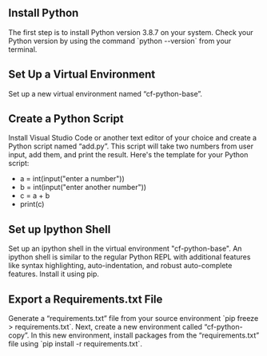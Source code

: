 <h2>Install Python</h2>
<p>
  The first step is to install Python version 3.8.7 on your system. Check your Python version by using the command `python --version` from your terminal.
</p>

<h2>Set Up a Virtual Environment</h2>
<p>
  Set up a new virtual environment named “cf-python-base”.
</p>

<h2>Create a Python Script</h2>
<p>
  Install Visual Studio Code or another text editor of your choice and create a Python script named “add.py”. This script will take two numbers from user input, add them, and print the result. Here's the template for your Python script:
  <ul>
    <li>a = int(input("enter a number"))</li>
    <li>b = int(input("enter another number"))</li>
    <li>c = a + b</li>
    <li>print(c)</li>
  </ul>
</p>

<h2>Set up Ipython Shell</h2>
<p>
  Set up an ipython shell in the virtual environment "cf-python-base". An ipython shell is similar to the regular Python REPL with additional features like syntax highlighting, auto-indentation, and robust auto-complete features. Install it using pip.
</p>

<h2>Export a Requirements.txt File</h2>
<p>
  Generate a “requirements.txt” file from your source environment `pip freeze > requirements.txt`. Next, create a new environment called “cf-python-copy”. In this new environment, install packages from the “requirements.txt” file using `pip install -r requirements.txt`.
</p>
